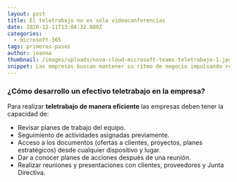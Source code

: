 ```yaml
---
layout: post
title: El teletrabajo no es solo videoconferencias
date: 2020-12-11T13:04:32.800Z
categories:
  - microsoft-365
tags: primeros-pasos
author: joanna
thumbnail: /images/uploads/nova-cloud-microsoft-teams-teletrabajo-1.jpg
snippet: Las empresas buscan mantener su ritmo de negocio impulsando reuniones eficaces, teniendo además una necesidad de coordinar el trabajo del equipo mientras se trabaja de forma remota.
---
```


### ¿Cómo desarrollo un efectivo teletrabajo en la empresa?

Para realizar **teletrabajo de manera eficiente** las empresas deben tener la capacidad de:

* Revisar planes de trabajo del equipo.
* Seguimiento de actividades asignadas previamente.
* Acceso a los documentos (ofertas a clientes, proyectos, planes estratégicos) desde cualquier dispositivo y lugar.
* Dar a conocer planes de acciones después de una reunión.
* Realizar reuniones y presentaciones con clientes, proveedores y Junta Directiva.